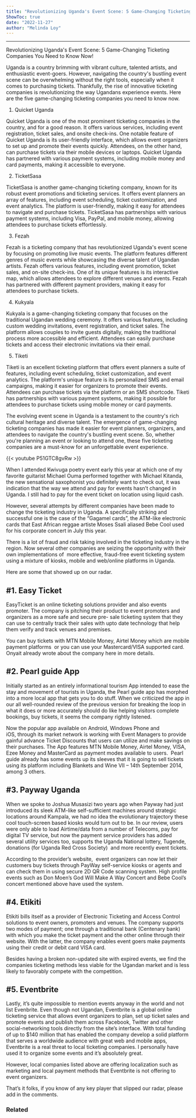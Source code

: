 ```yaml
---
title: "Revolutionizing Uganda's Event Scene: 5 Game-Changing Ticketing Companies You Need to Know Now!"
ShowToc: true 
date: "2022-11-27"
author: "Melinda Loy"
---
```

*****
Revolutionizing Uganda's Event Scene: 5 Game-Changing Ticketing Companies You Need to Know Now!

Uganda is a country brimming with vibrant culture, talented artists, and enthusiastic event-goers. However, navigating the country's bustling event scene can be overwhelming without the right tools, especially when it comes to purchasing tickets. Thankfully, the rise of innovative ticketing companies is revolutionizing the way Ugandans experience events. Here are the five game-changing ticketing companies you need to know now.

1. Quicket Uganda

Quicket Uganda is one of the most prominent ticketing companies in the country, and for a good reason. It offers various services, including event registration, ticket sales, and onsite check-ins. One notable feature of Quicket Uganda is its user-friendly interface, which allows event organizers to set up and promote their events quickly. Attendees, on the other hand, can purchase tickets via their mobile devices or laptops. Quicket Uganda has partnered with various payment systems, including mobile money and card payments, making it accessible to everyone.

2. TicketSasa

TicketSasa is another game-changing ticketing company, known for its robust event promotions and ticketing services. It offers event planners an array of features, including event scheduling, ticket customization, and event analytics. The platform is user-friendly, making it easy for attendees to navigate and purchase tickets. TicketSasa has partnerships with various payment systems, including Visa, PayPal, and mobile money, allowing attendees to purchase tickets effortlessly.

3. Fezah

Fezah is a ticketing company that has revolutionized Uganda's event scene by focusing on promoting live music events. The platform features different genres of music events while showcasing the diverse talent of Ugandan artists. Fezah offers various features, including event promotion, ticket sales, and on-site check-ins. One of its unique features is its interactive map, which allows attendees to explore different venues and events. Fezah has partnered with different payment providers, making it easy for attendees to purchase tickets.

4. Kukyala

Kukyala is a game-changing ticketing company that focuses on the traditional Ugandan wedding ceremony. It offers various features, including custom wedding invitations, event registration, and ticket sales. The platform allows couples to invite guests digitally, making the traditional process more accessible and efficient. Attendees can easily purchase tickets and access their electronic invitations via their email.

5. Tiketi

Tiketi is an excellent ticketing platform that offers event planners a suite of features, including event scheduling, ticket customization, and event analytics. The platform's unique feature is its personalized SMS and email campaigns, making it easier for organizers to promote their events. Attendees can purchase tickets via the platform or an SMS shortcode. Tiketi has partnerships with various payment systems, making it possible for attendees to purchase tickets using mobile money or card payments.

The evolving event scene in Uganda is a testament to the country's rich cultural heritage and diverse talent. The emergence of game-changing ticketing companies has made it easier for event planners, organizers, and attendees to navigate the country's bustling event scene. So, whether you're planning an event or looking to attend one, these five ticketing companies are a must-know for an unforgettable event experience.

{{< youtube P51GTC8gvRw >}} 



When I attended Kwivuga poetry event early this year at which one of my favorite guitarist Michael Ouma performed together with Michael Kitanda, the new sensational saxophonist you definitely want to check out, it was indication that the way we attend and pay for events hasn’t changed in Uganda. I still had to pay for the event ticket on location using liquid cash.
 
However, several attempts by different companies have been made to change the ticketing industry in Uganda. A specifically striking and successful one is the case of the “Gagamel cards”, the ATM-like electronic cards that East African reggae artiste Moses Ssali aliased Bebe Cool used for his corporate concert in July this year.
 
There is a lot of fraud and risk taking involved in the ticketing industry in the region. Now several other companies are seizing the opportunity with their own implementations of  more effective, fraud-free event ticketing system using a mixture of kiosks, mobile and web/online platforms in Uganda.
 
Here are some that showed up on our radar.
 
## #1. Easy Ticket
 
EasyTicket is an online ticketing solutions provider and also events promoter. The company is pitching their product to event promoters and organizers as a more safe and secure pre- sale ticketing system that they can use to centrally track their sales with upto date technology that help them verify and track venues and premises.
 
You can buy tickets with MTN Mobile Money, Airtel Money which are mobile payment platforms  or you can use your Mastercard/VISA supported card. Onyait already wrote about the company here in more details.
 
## #2. Pearl guide App
 
Initially started as an entirely informational tourism App intended to ease the stay and movement of tourists in Uganda, the Pearl guide app has morphed into a more local app that gets you to do stuff. When we criticized the app in our all well-rounded review of the previous version for breaking the loop in what it does or more accurately should do like helping visitors complete bookings, buy tickets, it seems the company rightly listened.
 
Now the popular app available on Android, Windows Phone and iOS, through its market network is working with Event Managers to provide gainful advance Ticket Discounts that users can utilize and make savings on their purchases. The App features MTN Mobile Money, Airtel Money, VISA, Ezee Money and MasterCard as payment modes available to users.  Pearl guide already has some events up its sleeves that it is going to sell tickets using its platform including Blankets and Wine VII – 14th September 2014, among 3 others.
 
## #3. Payway Uganda
 
When we spoke to Joshua Musasizi two years ago when Payway had just introduced its sleek ATM-like self-sufficient machines around strategic locations around Kampala, we had no idea the evolutionary trajectory these cool touch-screen based kiosks would turn out to be. In our review, users were only able to load Airtime/data from a number of Telecoms, pay for digital TV service, but now the payment service providers has added several utility services too, supports the Uganda National lottery, Tugende, donations (for Uganda Red Cross Society)  and more recently event tickets.
 
According to the provider’s website,  event organizers can now let their customers buy tickets through PayWay self-service kiosks or agents and can check them in using secure 2D QR Code scanning system. High profile events such as Don Moen’s God Will Make A Way Concert and Bebe Cool’s concert mentioned above have used the system.
 
## #4. Etikiti
 
Etikiti bills itself as a provider of Electronic Ticketing and Access Control solutions to event owners, promoters and venues. The company supports two modes of payment; one through a traditional bank (Centenary bank) with which you make the ticket payment and the other online through their website. With the latter, the company enables event goers make payments using their credit or debit card VISA card.
 
Besides having a broken non-updated site with expired events, we find the companies ticketing methods less viable for the Ugandan market and is less likely to favorably compete with the competition.
 
## #5. Eventbrite
 
Lastly, it’s quite impossible to mention events anyway in the world and not list Evenbrite. Even though not Ugandan, Eventbrite is a global online ticketing service that allows event organizers to plan, set up ticket sales and promote events and publish them across Facebook, Twitter and other social-networking tools directly from the site’s interface. With total funding of up to $140 million that has enabled the company develop a solid platform that serves a worldwide audience with great web and mobile apps, Eventbrite is a real threat to local ticketing companies. I personally have used it to organize some events and it’s absolutely great.
 
However, local companies listed above are offering localization such as marketing and local payment methods that Eventbrite is not offering to event organizers.
 
That’s it folks, if you know of any key player that slipped our radar, please add in the comments.
 
### Related



